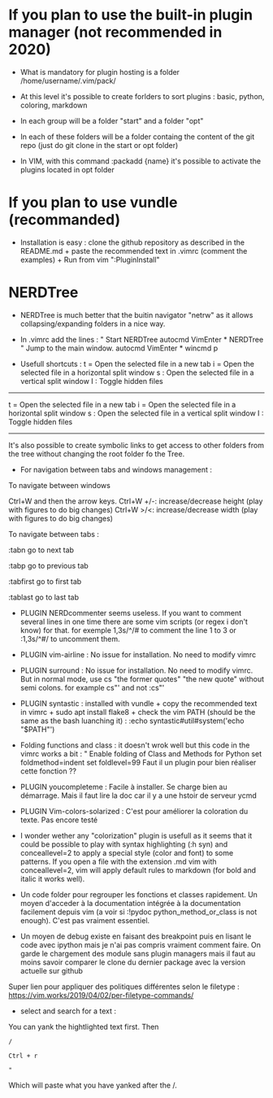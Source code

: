 # If you plan to use the built-in plugin manager (not recommended in 2020)

- What is mandatory for plugin hosting is a folder /home/username/.vim/pack/ 

- At this level it's possible to create forlders to sort plugins : basic, python, coloring, markdown

- In each group will be a folder "start" and a folder "opt"

- In each of these folders will be a folder containg the content of the git repo (just do git clone in the start or opt folder)

- In VIM, with this command :packadd {name} it's possible to activate the plugins located in opt folder

# If you plan to use vundle (recommanded)

- Installation is easy : clone the github repository as described in the README.md + paste the recommended text in .vimrc (comment the examples) + Run from vim ":PluginInstall"

# NERDTree

- NERDTree is much better that the buitin navigator "netrw" as it allows collapsing/expanding folders in a nice way.

- In .vimrc add the lines : 
   " Start NERDTree
   autocmd VimEnter * NERDTree
   " Jump to the main window.
   autocmd VimEnter * wincmd p

- Usefull shortcuts :
t = Open the selected file in a new tab
i = Open the selected file in a horizontal split window
s \: Open the selected file in a vertical split window
I \: Toggle hidden files

***
t = Open the selected file in a new tab
i = Open the selected file in a horizontal split window
s \: Open the selected file in a vertical split window
I \: Toggle hidden files
***



It's also possible to create symbolic links to get access to other folders from the tree without changing the root folder fo the Tree.

- For navigation between tabs and windows management : 

To navigate between windows

Ctrl+W and then the arrow keys.
Ctrl+W +/-: increase/decrease height (play with figures to do big changes)
Ctrl+W >/<: increase/decrease width (play with figures to do big changes)


To navigate between tabs :

\:tabn         go to next tab

\:tabp         go to previous tab

\:tabfirst     go to first tab

\:tablast      go to last tab

- PLUGIN NERDcommenter seems useless. If you want to comment several lines in one time there are some vim scripts (or regex i don't know) for that. for exemple 1,3s/^/# to comment the line 1 to 3 or :1,3s/^#/ to uncomment them.

- PLUGIN vim-airline : No issue for installation. No need to modify vimrc

- PLUGIN surround : No issue for installation. No need to modify vimrc. But in normal mode, use cs "the former quotes" "the new quote" without semi colons. for example cs"' and not :cs"'

- PLUGIN syntastic : installed with vundle + copy the recommended text in vimrc + sudo apt install flake8 + check the vim PATH (should be the same as the bash luanching it) : :echo syntastic#util#system('echo "$PATH"')

- Folding functions and class : it doesn't wrok well but this code in the vimrc works a bit :
   " Enable folding of Class and Methods for Python
   set foldmethod=indent
   set foldlevel=99
  Faut il un plugin pour bien réaliser cette fonction ?? 
   
- PLUGIN youcompleteme : Facile à installer. Se charge bien au démarrage. Mais il faut lire la doc car il y a une hstoir de serveur ycmd

- PLUGIN Vim-colors-solarized : C'est pour améliorer la coloration du texte. Pas encore testé

- I wonder wether any "colorization" plugin is usefull as it seems that it could be possible to play with syntax highlighting (:h syn) and conceallevel=2 to apply a special style (color and font) to some patterns. If you open a file with the extension .md vim with conceallevel=2, vim will apply default rules to markdown (for bold and italic it works well).

- Un code folder pour regrouper les fonctions et classes rapidement. Un moyen d'acceder à la documentation intégrée à la documentation facilement depuis vim (a voir si :!pydoc python_method_or_class is not enough). C'est pas vraiment essentiel.

- Un moyen de debug existe en faisant des breakpoint puis en lisant le code avec ipython mais je n'ai pas compris vraiment comment faire.
On garde le chargement des module sans plugin managers mais il faut au moins savoir comparer le clone du dernier package avec la version actuelle sur github


Super lien pour appliquer des politiques différentes selon le filetype : 
https://vim.works/2019/04/02/per-filetype-commands/

- select and search for a text : 

You can yank the hightlighted text first. Then

    /

    Ctrl + r

    "

Which will paste what you have yanked after the /.


